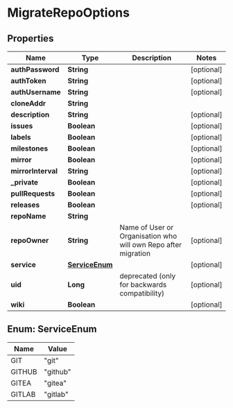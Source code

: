 
# MigrateRepoOptions

## Properties
Name | Type | Description | Notes
------------ | ------------- | ------------- | -------------
**authPassword** | **String** |  |  [optional]
**authToken** | **String** |  |  [optional]
**authUsername** | **String** |  |  [optional]
**cloneAddr** | **String** |  | 
**description** | **String** |  |  [optional]
**issues** | **Boolean** |  |  [optional]
**labels** | **Boolean** |  |  [optional]
**milestones** | **Boolean** |  |  [optional]
**mirror** | **Boolean** |  |  [optional]
**mirrorInterval** | **String** |  |  [optional]
**_private** | **Boolean** |  |  [optional]
**pullRequests** | **Boolean** |  |  [optional]
**releases** | **Boolean** |  |  [optional]
**repoName** | **String** |  | 
**repoOwner** | **String** | Name of User or Organisation who will own Repo after migration |  [optional]
**service** | [**ServiceEnum**](#ServiceEnum) |  |  [optional]
**uid** | **Long** | deprecated (only for backwards compatibility) |  [optional]
**wiki** | **Boolean** |  |  [optional]


<a name="ServiceEnum"></a>
## Enum: ServiceEnum
Name | Value
---- | -----
GIT | &quot;git&quot;
GITHUB | &quot;github&quot;
GITEA | &quot;gitea&quot;
GITLAB | &quot;gitlab&quot;



